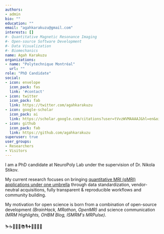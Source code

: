 ```yaml
---
authors:
- admin
bio: ""
education: ""
email: "agahkarakuzu@gmail.com"
interests: []
#- Quantitative Magnetic Resonance Imaging
#- Open-source Software Development
#- Data Visualization
#- Biomechanics
name: Agah Karakuzu
organizations:
- name: "Polytechnique Montréal"
  url: ""
role: "PhD Candidate"
social:
- icon: envelope
  icon_pack: fas
  link: '#contact'
- icon: twitter
  icon_pack: fab
  link: https://twitter.com/agahkarakuzu
- icon: google-scholar
  icon_pack: ai
  link: https://scholar.google.com/citations?user=tVvzWVMAAAAJ&hl=en&oi=ao
- icon: github
  icon_pack: fab
  link: https://github.com/agahkarakuzu
superuser: true
user_groups:
- Researchers
- Visitors
---
```


I am a PhD candidate at NeuroPoly Lab under the supervision of Dr. Nikola Stikov. 

My current research focuses on bringing [quantitative MRI (qMRI) applications under one umbrella](https://qmrlab.org) through data standardization, vendor-neutral acquisitions, fully transparent & reproducible workflows and community building.

My motivation for open science is born from a combination of open-source development _(BrainHack, MRathon, OpenMR)_ and science communication _(MRM Highlights, OHBM Blog, ISMRM's MRPulse)_.

⛷☕️🎸🎨😸📚🎙➕👨‍💻🧲🧠